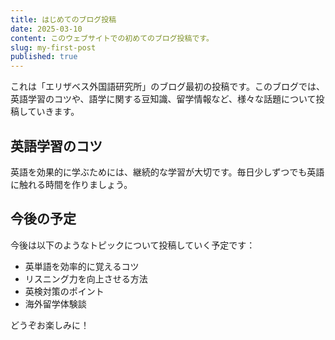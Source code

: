 ```yaml
---
title: はじめてのブログ投稿
date: 2025-03-10
content: このウェブサイトでの初めてのブログ投稿です。
slug: my-first-post
published: true
---
```


これは「エリザベス外国語研究所」のブログ最初の投稿です。このブログでは、英語学習のコツや、語学に関する豆知識、留学情報など、様々な話題について投稿していきます。

## 英語学習のコツ

英語を効果的に学ぶためには、継続的な学習が大切です。毎日少しずつでも英語に触れる時間を作りましょう。

## 今後の予定

今後は以下のようなトピックについて投稿していく予定です：

- 英単語を効率的に覚えるコツ
- リスニング力を向上させる方法
- 英検対策のポイント
- 海外留学体験談

どうぞお楽しみに！